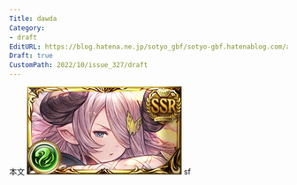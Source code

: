 ```yaml
---
Title: dawda
Category:
- draft
EditURL: https://blog.hatena.ne.jp/sotyo_gbf/sotyo-gbf.hatenablog.com/atom/entry/4207112889924329058
Draft: true
CustomPath: 2022/10/issue_327/draft
---
```


本文
![画像](image/unnamed.png)
sf
